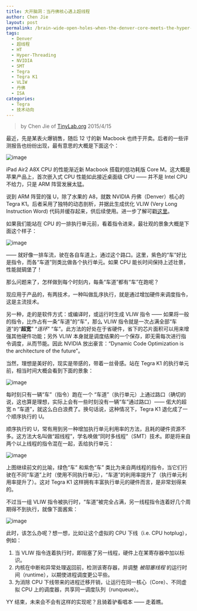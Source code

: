 ```yaml
---
title: 大开脑洞：当丹佛核心遇上超线程
author: Chen Jie
layout: post
permalink: /brain-wide-open-holes-when-the-denver-core-meets-the-hyper-threading/
tags:
  - Denver
  - 超线程
  - HT
  - Hyper-Threading
  - NVIDIA
  - SMT
  - Tegra
  - Tegra K1
  - VLIW
  - 丹佛
  - ISA
categories:
  - Tegra
  - 技术动向
---
```


<!-- title: 大开脑洞：当丹佛核心遇上超线程 -->

<!-- %s/!\[image\](/&#038;\/wp-content\/uploads\/2015\/04\// -->

> by Chen Jie of [TinyLab.org][1]
> 2015/4/15

最近，先是某表火爆销售，随后 12 寸的新 Macbook 也终于开卖。后者的一些评测报告也纷纷出现，最有意思的大概是下面这个：

![image][2]

iPad Air2 A8X CPU 的性能渐近新 Macbook 搭载的低功耗版 Core M。这大概是苹果产品上，首次嵌入式 CPU 性能如此接近桌面级 CPU —— 并不是 Intel CPU 不给力，只是 ARM 阵营发展太猛。

说到 ARM 阵营的强 U，除了水果的 A8，就数 NVIDIA 丹佛（Denver）核心的 Tegra K1。后者采用了独特的动态剖析，并据此生成优化 VLIW (Very Long Instruction Word) 代码并缓存起来，供后续使用。进一步了解可戳[这里][3]。

如果我们能站在 CPU 的一排执行单元前，看着指令进来，最壮观的景象大概是下面这个样子：

![image][4]

—— 就好像一排车流，驶在各自车道上，通过这个路口。这里，紫色的“车”好比是指令，而各“车道”则类比做各个执行单元。如果 CPU 能长时间保持上述壮景，性能就碉堡了！

那么问题来了，怎样做到每个时刻内，每条“车道”都有“车”在跑呢？

现应用于产品的，有两技术，一种叫做乱序执行，就是通过增加硬件来调度指令，这是主流技术。

另一种，走的是软件方式：或编译时，或运行时生成 VLIW 指令 —— 如果将一般的指令，比作占有一条“车道”的“车”，那么 VLIW 指令就是一次占满全部“车道”的“**超宽**” “*连环*” “车”。此方法的好处在于省硬件，省下的芯片面积可以用来增强其他硬件功能；另外 VLIW 本身就是调度结果的一个保存，即无需每次进行指令调度，从而节能。因此 NVIDIA 放出豪言：“Dynamic Code Optimization is the architecture of the future”。

当然，理想是美好的，现实是带感的，带着一丝骨感。站在 Tegra K1 的执行单元前，相当时间大概会看到下面的景象：

![image][5]

每时刻只有一辆“车”（指令）跑在一个 “车道”（执行单元）上通过路口（确切的说，这也算是理想，实际上会有一些时刻没有一辆“车”通过路口）—— 偌大的超宽 n “车道”，就这么白白浪费了。换句话说，这种情况下，Tegra K1 退化成了一个顺序执行的 U。

顺序执行的 U，常有用到另一种增加执行单元利用率的方法，且耗的硬件资源不多。这方法大名叫做“超线程”，学名唤做“同时多线程”（SMT）技术。即是将来自两个以上线程的指令混在一起，丢给执行单元：

![image][6]

上图继续前文的比喻，绿色“车” 和紫色“车” 类比为来自两线程的指令，当它们行驶在不同“车道”上时（使用不同执行单元），“车道”的利用率提升了（执行单元利用率提升了）。这对 Tegra K1 这样拥有丰富执行单元的硬件而言，是非常划得来的。

不过当一组 VLIW 指令被执行时，“车道”被完全占满，另一线程指令连着好几个周期得不到执行，就像下面酱紫：

![image][7]

此时，该怎么办呢？想一想，比如让这个虚拟的 CPU 下线（i.e. CPU hotplug），例如：

  1. 当 VLIW 指令连着执行时，即阻塞了另一线程，硬件上在某寄存器中加以标识。
  2. 内核在中断和异常处理返回前，检测该寄存器，并调整 *被阻塞线程* 的运行时间（runtime），以期使进程调度更公平些。
  3. 为消除 CPU 下线带来的进程迁移开销，让运行在同一核心（Core）、不同虚拟 CPU 上的调度器，共享同一调度队列（runqueue）。

YY 结束，未来会不会有这样的实现呢？且骑着驴看唱本 —— 走着瞧。





 [1]: http://tinylab.org
 [2]: http://cdn.macrumors.com/article-new/2015/04/geekbenchmacworld.jpg
 [3]: /nvidia%E9%BB%91%E7%A7%91%E6%8A%80-%E4%B8%B9%E4%BD%9B%E6%A0%B8%E5%BF%83%E6%9D%80%E5%88%B0%EF%BC%81/
 [4]: /wp-content/uploads/2015/04/yy-denver-smt-VLIW.jpg
 [5]: /wp-content/uploads/2015/04/yy-denver-smt-inorder.jpg
 [6]: /wp-content/uploads/2015/04/yy-denver-smt-inorder-with-smt.jpg
 [7]: /wp-content/uploads/2015/04/yy-denver-smt-when-VLIW.jpg
